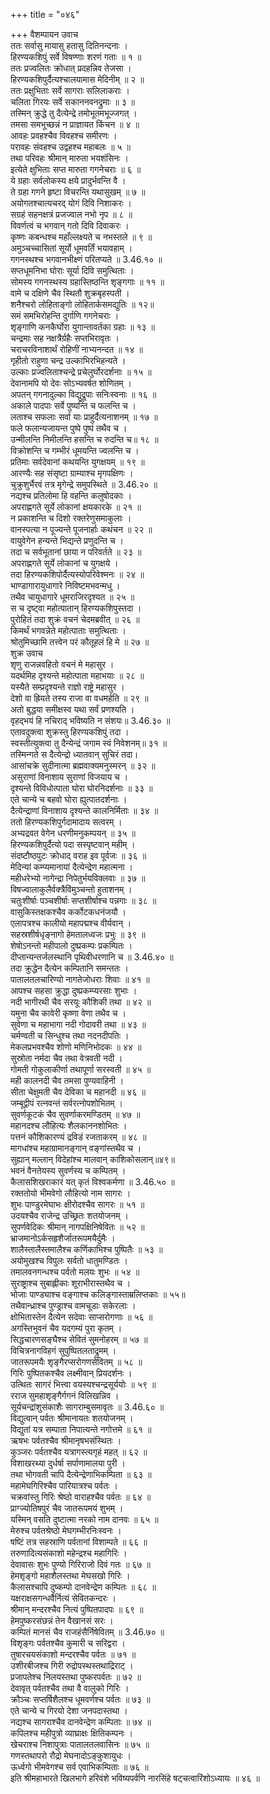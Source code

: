 +++
title = "०४६"

+++
वैशम्पायन उवाच  
ततः सर्वासु मायासु हतासु दितिनन्दनाः ।  
हिरण्यकशिपुं सर्वे विषण्णाः शरणं गताः ॥ १ ॥  
ततः प्रज्वलितः क्रोधात् प्रदहन्निव तेजसा ।  
हिरण्यकशिपुर्दैत्यश्चालयामास मेदिनीम् ॥ २ ॥  
ततः प्रक्षुभिताः सर्वे सागराः सलिलाकराः ।  
चलिता गिरयः सर्वे सकाननवनद्रुमाः ॥ ३ ॥  
तस्मिन् क्रुद्धे तु दैत्येन्द्रे तमोभूतमभूज्जगत् ।  
तमसा समभूच्छन्नं न प्राज्ञायत किंचन ॥ ४ ॥  
आवहः प्रवहश्चैव विवहश्च समीरणः ।  
परावहः संवहश्च उद्वहश्च महाबलः ॥ ५ ॥  
तथा परिवहः श्रीमान् मारुता भयशंसिनः ।  
इत्येते क्षुभिताः सप्त मारुता गगनेचराः ॥ ६ ॥  
ये ग्रहाः सर्वलोकस्य क्षये प्रादुर्भवन्ति वै ।  
ते ग्रहा गगने हृष्टा विचरन्ति यथासुखम् ॥ ७ ॥  
अयोगतश्चात्यचरद् योगं दिवि निशाकरः ।  
सग्रहं सहनक्षत्रं प्रजज्वाल नभो नृप ॥ ८ ॥  
विवर्णत्वं च भगवान् गतो दिवि दिवाकरः ।  
कृष्णः कबन्धश्च महाँल्लक्ष्यते च नभस्तले ॥ ९ ॥  
अमुञ्चच्चासितां सूर्यो धूमवर्तिं भयावहाम् ।  
गगनस्थश्च भगवानभीक्ष्णं परितप्यते ॥ 3.46.१० ॥  
सप्तधूमनिभा घोराः सूर्या दिवि समुत्थिताः ।  
सोमस्य गगनस्थस्य ग्रहास्तिष्ठन्ति शृङ्गगाः ॥ ११ ॥  
वामे च दक्षिणे चैव स्थितौ शुक्रबृहस्पती ।  
शनैश्चरो लोहिताङ्गो लोहितार्कसमद्युतिः ॥ १२॥  
समं समभिरोहन्ति दुर्गाणि गगनेचराः ।  
शृङ्गाणि कनकैर्घोरा युगान्तावर्तका ग्रहाः ॥ १३ ॥  
चन्द्रमाः सह नक्षत्रैर्ग्रहैः सप्तभिरावृतः ।  
चराचरविनाशार्थं रोहिणीं नाभ्यनन्दत ॥ १४ ॥  
गृहीतो राहुणा चन्द्र उल्काभिरभिहन्यते ।  
उल्काः प्रज्वलिताश्चन्द्रे प्रचेलुर्घोरदर्शनाः ॥ १५ ॥  
देवानामपि यो देवः सोऽभ्यवर्षत शोणितम् ।  
अपतन् गगनादुल्का विद्युद्रूपाः सनिःस्वनाः ॥ १६ ॥  
अकाले पादपाः सर्वे पुष्यन्ति च फलन्ति च ।  
लताश्च सफलाः सर्वा याः प्राहुर्दैत्यनाशनम् ॥ १७ ॥  
फले फलान्यजायन्त पुष्पे पुष्पं तथैव च ।  
उन्मीलन्ति निमीलन्ति हसन्ति च रुदन्ति च॥ १८ ॥  
विक्रोशन्ति च गम्भीरं धूमयन्ति ज्वलन्ति च ।  
प्रतिमाः सर्वदेवानां कथयन्ति युगक्षयम् ॥ १९ ॥  
आरण्यैः सह संसृष्टा ग्राम्याश्च मृगपक्षिणः ।  
चुक्रुशुर्भैरवं तत्र मृगेन्द्रे समुपस्थिते ॥ 3.46.२० ॥  
नद्यश्च प्रतिलोमा हि वहन्ति कलुषोदकाः ।  
अपराह्णगते सूर्ये लोकानां क्षयकारके ॥ २१ ॥  
न प्रकाशन्ति च दिशो रक्तरेणुसमाकुलाः ।  
वानस्पत्या न पूज्यन्ते पूजनार्हाः कथंचन ॥ २२ ॥  
वायुवेगेन हन्यन्ते भिद्यन्ते प्रणुदन्ति च ।  
तदा च सर्वभूतानां छाया न परिवर्तते ॥ २३ ॥  
अपराह्णगते सूर्ये लोकानां च युगक्षये ।  
तदा हिरण्यकशिपोर्दैत्यस्योपरिवेश्मनः ॥ २४ ॥  
भाण्डागारायुधागारे निविष्टमभवन्मधु ।  
तथैव चायुधागारे धूमराजिरदृश्यत ॥ २५ ॥  
स च दृष्ट्वा महोत्पातान् हिरण्यकशिपुस्तदा ।  
पुरोहितं तदा शुक्रं वचनं चेदमब्रवीत् ॥ २६ ॥  
किमर्थं भगवन्नेते महोत्पाताः समुत्थिताः ।  
श्रोतुमिच्छामि तत्त्वेन परं कौतूहलं हि मे ॥ २७ ॥  
शुक्र उवाच  
शृणु राजन्नवहितो वचनं मे महासुर ।  
यदर्थमिह दृश्यन्ते महोत्पाता महाभयाः ॥ २८ ॥  
यस्यैते सम्प्रदृश्यन्ते राज्ञो राष्ट्रे महासुर ।  
देशो वा ह्रियते तस्य राजा वा वधमर्हति ॥ २९ ॥  
अतो बुद्धया समीक्षस्व यथा सर्वं प्रणश्यति ।  
वृहद्भयं हि नचिराद् भविष्यति न संशयः॥ 3.46.३० ॥  
एतावदुक्त्वा शुक्रस्तु हिरण्यकशिपुं तदा ।  
स्वस्तीत्युक्त्वा तु दैन्येन्द्रं जगाम स्वं निवेशनम्॥ ३१ ॥  
तस्मिन्गते स दैत्येन्द्रो ध्यातवान् सुचिरं तदा।  
आसांचक्रे सुदीनात्मा ब्रह्मवाक्यमनुस्मरन् ॥ ३२ ॥  
असुराणां विनाशाय सुराणां विजयाय च ।  
दृश्यन्ते विविधोत्पाता घोरा घोरनिदर्शनाः ॥ ३३ ॥  
एते चान्ये च बहवो घोरा ह्युत्पातदर्शनाः ।  
दैत्येन्द्राणां विनाशाय दृश्यन्ते कालनिर्मिताः ॥ ३४ ॥  
ततो हिरण्यकशिपुर्गदामादाय सत्वरम् ।  
अभ्यद्रवत वेगेन धरणीमनुकम्पयन् ॥ ३५ ॥  
हिरण्यकशिपुर्दैत्यो पदा सस्पृष्टवान् महीम् ।  
संदष्टौष्ठपुटः क्रोधाद् वराह इव पूर्वजः ॥ ३६ ॥  
मेदिन्यां कम्प्यमानायां दैत्येन्द्रेण महात्मना ।  
महीधरेभ्यो नागेन्द्रा निपेतुर्भयविक्लवाः ॥ ३७ ॥  
विषज्वालाकुलैर्वक्त्रैविंमुञ्चन्तो हुताशनम् ।  
चतुःशीर्षाः पञ्चशीर्षाः सप्तशीर्षाश्च पन्नगाः ॥ ३८ ॥  
वासुकिस्तक्षकश्चैव कर्कोटकधनंजयौ ।  
एलापत्रश्च कालीयो महापद्मश्च वीर्यवान् ।  
सहस्रशीर्षधृङ्नागो हेमतालध्वजः प्रभुः ॥ ३९ ॥  
शेषोऽनन्तो महीपालो दुष्प्रकम्पः प्रकम्पितः ।  
दीप्तान्यन्तर्जलस्थानि पृथिवीधरणानि च ॥ 3.46.४० ॥  
तदा क्रुद्धेन दैत्येन कम्पितानि समन्ततः ।  
पातालतलचारिण्यो नागतेजोधराः शिवाः ॥ ४१ ॥  
आपश्च सहसा क्रुद्धा दुष्प्रकम्प्यरसाः शुभाः ।  
नदी भागीरथी चैव सरयूः कौशिकी तथा ॥ ४२ ॥  
यमुना चैव कावेरी कृष्णा वेणा तथैव च ।  
सुवेणा च महाभागा नदी गोदावरी तथा ॥ ४३ ॥  
चर्मण्वती च सिन्धुश्च तथा नदनदीपतिः ।  
मेकलप्रभवश्चैव शोणो मणिनिभोदकः ॥ ४४ ॥  
सुस्रोता नर्मदा चैव तथा वेत्रवती नदी ।  
गोमती गोकुलाकीर्णा तथापूर्णा सरस्वती ॥ ४५ ॥  
मही कालनदी चैव तमसा पुण्यवाहिनी ।  
सीता चेक्षुमती चैव देविका च महानदी ॥ ४६ ॥  
जम्बूद्वीपं रत्नवन्तं सर्वरत्नोपशोभितम् ।  
सुवर्णकूटकं चैव सुवर्णाकरमण्डितम् ॥ ४७ ॥  
महानदश्च लौहित्यः शैलकाननशोभितः ।  
पत्तनं कौशिकारण्यं द्रविडं रजताकरम् ॥ ४८ ॥  
मागधांश्च महाग्रामानङ्गान् वङ्गांस्तथैव च ।  
सुह्यान् मल्लान् विदेहांश्च मालवान् काशिकोसलान्॥४९॥  
भवनं वैनतेयस्य सुवर्णस्य च कम्पितम् ।  
कैलासशिखराकारं यत् कृतं विश्वकर्मणा ॥ 3.46.५० ॥  
रक्ततोयो भीमवेगो लौहित्यो नाम सागरः ।  
शुभः पाण्डुरमेघाभः क्षीरोदश्चैव सागरः ॥ ५१ ॥  
उदयश्चैव राजेन्द्र उच्छ्रितः शतयोजनम् ।  
सुपर्णवेदिकः श्रीमान् नागपक्षिनिषेवितः ॥ ५२ ॥  
भ्राजमानोऽर्कसहृशैर्जातरूपमयैर्दुमैः ।  
शालैस्तालैस्तमालैश्च कर्णिकाभिश्च पुष्पितैः ॥ ५३ ॥  
अयोमुखश्च विपुलः सर्वतो धातुमण्डितः ।  
तमालवनगन्धश्च पर्वतो मलयः शुभः ॥ ५४ ॥  
सुराष्ट्राश्च सुबाह्लीकाः शूराभीरास्तथैव च ।  
भोजाः पाण्ड्याश्च वङ्गाश्च कलिङ्गास्ताम्रलिप्तकाः ॥ ५५॥  
तथैवान्ध्राश्च पुण्ड्राश्च वामचूडाः सकेरलाः ।  
क्षोभितास्तेन दैत्येन सदेवाः साप्सरोगणाः ॥ ५६ ॥  
अगस्तिभुवनं चैव यदगम्यं पुरा कृतम् ।  
सिद्धचारणसङ्घैश्च सेवितं सुमनोहरम् ॥ ५७ ॥  
विचित्रनागविहगं सुपुष्पितलताद्रुमम् ।  
जातरूपमयैः शृङ्गैरप्सरोगणसेवितम् ॥ ५८ ॥  
गिरिः पुष्पितकश्चैव लक्ष्मीवान् प्रियदर्शनः ।  
उत्थितः सागरं भित्त्वा वयस्यश्चन्द्रसूर्ययोः ॥ ५९ ॥  
रराज सुमहाशृङ्गैर्गगनं विलिखन्निव ।  
सूर्यचन्द्रांशुसंकाशैः सागराम्बुसमावृतः ॥ 3.46.६० ॥  
विद्युत्वान् पर्वतः श्रीमानायतः शतयोजनम् ।  
विद्युतां यत्र सम्पाता निपात्यन्ते नगोत्तमे ॥ ६१ ॥  
ऋषभः पर्वतश्चैव श्रीमानृषभसंस्थितः ।  
कुञ्जरः पर्वतश्चैव यत्रागस्त्यगृहं महत् ॥ ६२ ॥  
विशाखरथ्या दुर्धर्षा सर्पाणामालया पुरी ।  
तथा भोगवती चापि दैत्येन्द्रेणाभिकम्पिता ॥ ६३ ॥  
महामेघगिरिश्चैव पारियात्रश्च पर्वतः ।  
चक्रवांस्तु गिरिः श्रेष्ठो वाराहश्चैव पर्वतः ॥ ६४ ॥  
प्राग्ज्योतिषपुरं चैव जातरूपमयं शुभम् ।  
यस्मिन् वसति दुष्टात्मा नरको नाम दानवः ॥ ६५ ॥  
मेरुश्च पर्वतश्रेष्ठो मेघगम्भीरनिःस्वनः ।  
षष्टिं तत्र सहस्राणि पर्वतानां विशाम्पते ॥ ६६ ॥  
तरुणादित्यसंकाशो महेन्द्रश्च महागिरिः ।  
देवावासः शुभः पुण्यो गिरिराजो दिवं गतः ॥ ६७ ॥  
हेमशृङ्गो महाशैलस्तथा मेघसखो गिरिः ।  
कैलासश्चापि दुष्कम्पो दानवेन्द्रेण कम्पितः ॥ ६८ ॥  
यक्षराक्षसगन्धर्वैर्नित्यं सेवितकन्दरः ।  
श्रीमान् मन्दरश्चैव नित्यं पुष्पितपादपः ॥ ६९ ॥  
हेमपुष्करसंछन्नं तेन वैखानसं सरः ।  
कम्पितं मानसं चैव राजहंसैर्निषेवितम् ॥ 3.46.७० ॥  
विशृङ्गः पर्वतश्चैव कुमारी च सरिद्वरा ।  
तुषारचयसंकाशो मन्दरश्चैव पर्वतः ॥ ७१ ॥  
उशीरबीजश्च गिरी रुद्रोपस्थस्तथाद्रिराट् ।  
प्रजापतेश्च निलयस्तथा पुष्करपर्वतः ॥ ७२ ॥  
देवावृत् पर्वतश्चैव तथा वै वालुको गिरिः ।  
क्रौञ्चः सप्तर्षिशैलश्च धूमवर्णश्च पर्वतः ॥ ७३ ॥  
एते चान्ये च गिरयो देशा जनपदास्तथा ।  
नद्यश्च सागराश्चैव दानवेन्द्रेण कम्पिताः ॥ ७४ ॥  
कपिलश्च महीपुत्रो व्याघ्राक्षः क्षितिकम्पनः ।  
खेचराश्च निशापुत्राः पातालतलवासिनः ॥ ७५ ॥  
गणस्तथापरो रौद्रो मेघनादोऽङ्कुशायुधः ।  
ऊर्ध्वगो भीमवेगश्च सर्व एवाभिकम्पिताः ॥ ७६ ॥  
इति श्रीमहाभारते खिलभागे हरिवंशे भविष्यपर्वणि नारसिंहे षट्चत्वारिंशोऽध्यायः ॥ ४६ ॥